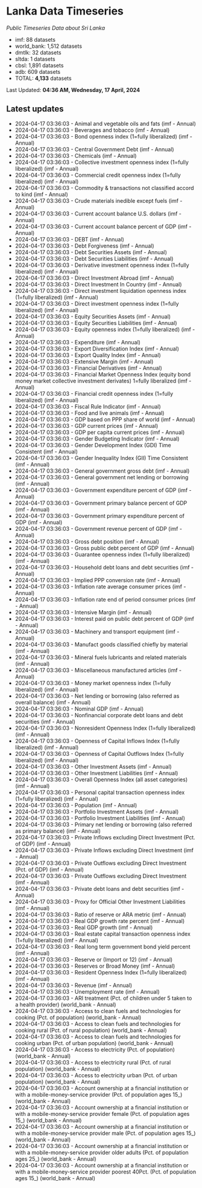 # Lanka Data Timeseries
*Public Timeseries Data about Sri Lanka*

* imf: 88 datasets
* world_bank: 1,512 datasets
* dmtlk: 32 datasets
* sltda: 1 datasets
* cbsl: 1,891 datasets
* adb: 609 datasets
* TOTAL: **4,133** datasets

Last Updated: **04:36 AM, Wednesday, 17 April, 2024**

## Latest updates

* 2024-04-17 03:36:03 - Animal and vegetable oils and fats (imf - Annual)
* 2024-04-17 03:36:03 - Beverages and tobacco (imf - Annual)
* 2024-04-17 03:36:03 - Bond openness index (1=fully liberalized) (imf - Annual)
* 2024-04-17 03:36:03 - Central Government Debt (imf - Annual)
* 2024-04-17 03:36:03 - Chemicals (imf - Annual)
* 2024-04-17 03:36:03 - Collective investment openness index (1=fully liberalized) (imf - Annual)
* 2024-04-17 03:36:03 - Commercial credit openness index (1=fully liberalized) (imf - Annual)
* 2024-04-17 03:36:03 - Commodity & transactions not classified accord to kind (imf - Annual)
* 2024-04-17 03:36:03 - Crude materials inedible except fuels (imf - Annual)
* 2024-04-17 03:36:03 - Current account balance U.S. dollars (imf - Annual)
* 2024-04-17 03:36:03 - Current account balance percent of GDP (imf - Annual)
* 2024-04-17 03:36:03 - DEBT (imf - Annual)
* 2024-04-17 03:36:03 - Debt Forgiveness (imf - Annual)
* 2024-04-17 03:36:03 - Debt Securities Assets (imf - Annual)
* 2024-04-17 03:36:03 - Debt Securities Liabilities (imf - Annual)
* 2024-04-17 03:36:03 - Derivative investment openness index (1=fully liberalized) (imf - Annual)
* 2024-04-17 03:36:03 - Direct Investment Abroad (imf - Annual)
* 2024-04-17 03:36:03 - Direct Investment In Country (imf - Annual)
* 2024-04-17 03:36:03 - Direct investment liquidation openness index (1=fully liberalized) (imf - Annual)
* 2024-04-17 03:36:03 - Direct investment openness index (1=fully liberalized) (imf - Annual)
* 2024-04-17 03:36:03 - Equity Securities Assets (imf - Annual)
* 2024-04-17 03:36:03 - Equity Securities Liabilities (imf - Annual)
* 2024-04-17 03:36:03 - Equity openness index (1=fully liberalized) (imf - Annual)
* 2024-04-17 03:36:03 - Expenditure (imf - Annual)
* 2024-04-17 03:36:03 - Export Diversification Index (imf - Annual)
* 2024-04-17 03:36:03 - Export Quality Index (imf - Annual)
* 2024-04-17 03:36:03 - Extensive Margin (imf - Annual)
* 2024-04-17 03:36:03 - Financial Derivatives (imf - Annual)
* 2024-04-17 03:36:03 - Financial Market Openness Index (equity bond money market collective investment derivates) 1=fully liberalized (imf - Annual)
* 2024-04-17 03:36:03 - Financial credit openness index (1=fully liberalized) (imf - Annual)
* 2024-04-17 03:36:03 - Fiscal Rule Indicator (imf - Annual)
* 2024-04-17 03:36:03 - Food and live animals (imf - Annual)
* 2024-04-17 03:36:03 - GDP based on PPP share of world (imf - Annual)
* 2024-04-17 03:36:03 - GDP current prices (imf - Annual)
* 2024-04-17 03:36:03 - GDP per capita current prices (imf - Annual)
* 2024-04-17 03:36:03 - Gender Budgeting Indicator (imf - Annual)
* 2024-04-17 03:36:03 - Gender Development Index (GDI) Time Consistent (imf - Annual)
* 2024-04-17 03:36:03 - Gender Inequality Index (GII) Time Consistent (imf - Annual)
* 2024-04-17 03:36:03 - General government gross debt (imf - Annual)
* 2024-04-17 03:36:03 - General government net lending or borrowing (imf - Annual)
* 2024-04-17 03:36:03 - Government expenditure percent of GDP (imf - Annual)
* 2024-04-17 03:36:03 - Government primary balance percent of GDP (imf - Annual)
* 2024-04-17 03:36:03 - Government primary expenditure percent of GDP (imf - Annual)
* 2024-04-17 03:36:03 - Government revenue percent of GDP (imf - Annual)
* 2024-04-17 03:36:03 - Gross debt position (imf - Annual)
* 2024-04-17 03:36:03 - Gross public debt percent of GDP (imf - Annual)
* 2024-04-17 03:36:03 - Guarantee openness index (1=fully liberalized) (imf - Annual)
* 2024-04-17 03:36:03 - Household debt loans and debt securities (imf - Annual)
* 2024-04-17 03:36:03 - Implied PPP conversion rate (imf - Annual)
* 2024-04-17 03:36:03 - Inflation rate average consumer prices (imf - Annual)
* 2024-04-17 03:36:03 - Inflation rate end of period consumer prices (imf - Annual)
* 2024-04-17 03:36:03 - Intensive Margin (imf - Annual)
* 2024-04-17 03:36:03 - Interest paid on public debt percent of GDP (imf - Annual)
* 2024-04-17 03:36:03 - Machinery and transport equipment (imf - Annual)
* 2024-04-17 03:36:03 - Manufact goods classified chiefly by material (imf - Annual)
* 2024-04-17 03:36:03 - Mineral fuels lubricants and related materials (imf - Annual)
* 2024-04-17 03:36:03 - Miscellaneous manufactured articles (imf - Annual)
* 2024-04-17 03:36:03 - Money market openness index (1=fully liberalized) (imf - Annual)
* 2024-04-17 03:36:03 - Net lending or borrowing (also referred as overall balance) (imf - Annual)
* 2024-04-17 03:36:03 - Nominal GDP (imf - Annual)
* 2024-04-17 03:36:03 - Nonfinancial corporate debt loans and debt securities (imf - Annual)
* 2024-04-17 03:36:03 - Nonresident Openness Index (1=fully liberalized) (imf - Annual)
* 2024-04-17 03:36:03 - Openness of Capital Inflows Index (1=fully liberalized) (imf - Annual)
* 2024-04-17 03:36:03 - Openness of Capital Outflows Index (1=fully liberalized) (imf - Annual)
* 2024-04-17 03:36:03 - Other Investment Assets (imf - Annual)
* 2024-04-17 03:36:03 - Other Investment Liabilities (imf - Annual)
* 2024-04-17 03:36:03 - Overall Openness Index (all asset categories) (imf - Annual)
* 2024-04-17 03:36:03 - Personal capital transaction openness index (1=fully liberalized) (imf - Annual)
* 2024-04-17 03:36:03 - Population (imf - Annual)
* 2024-04-17 03:36:03 - Portfolio Investment Assets (imf - Annual)
* 2024-04-17 03:36:03 - Portfolio Investment Liabilities (imf - Annual)
* 2024-04-17 03:36:03 - Primary net lending or borrowing (also referred as primary balance) (imf - Annual)
* 2024-04-17 03:36:03 - Private Inflows excluding Direct Investment (Pct. of GDP) (imf - Annual)
* 2024-04-17 03:36:03 - Private Inflows excluding Direct Investment (imf - Annual)
* 2024-04-17 03:36:03 - Private Outflows excluding Direct Investment (Pct. of GDP) (imf - Annual)
* 2024-04-17 03:36:03 - Private Outflows excluding Direct Investment (imf - Annual)
* 2024-04-17 03:36:03 - Private debt loans and debt securities (imf - Annual)
* 2024-04-17 03:36:03 - Proxy for Official Other Investment Liabilities (imf - Annual)
* 2024-04-17 03:36:03 - Ratio of reserve or ARA metric (imf - Annual)
* 2024-04-17 03:36:03 - Real GDP growth rate percent (imf - Annual)
* 2024-04-17 03:36:03 - Real GDP growth (imf - Annual)
* 2024-04-17 03:36:03 - Real estate capital transaction openness index (1=fully liberalized) (imf - Annual)
* 2024-04-17 03:36:03 - Real long term government bond yield percent (imf - Annual)
* 2024-04-17 03:36:03 - Reserve or (Import or 12) (imf - Annual)
* 2024-04-17 03:36:03 - Reserves or Broad Money (imf - Annual)
* 2024-04-17 03:36:03 - Resident Openness Index (1=fully liberalized) (imf - Annual)
* 2024-04-17 03:36:03 - Revenue (imf - Annual)
* 2024-04-17 03:36:03 - Unemployment rate (imf - Annual)
* 2024-04-17 03:36:03 - ARI treatment (Pct. of children under 5 taken to a health provider) (world_bank - Annual)
* 2024-04-17 03:36:03 - Access to clean fuels and technologies for cooking (Pct. of population) (world_bank - Annual)
* 2024-04-17 03:36:03 - Access to clean fuels and technologies for cooking rural (Pct. of rural population) (world_bank - Annual)
* 2024-04-17 03:36:03 - Access to clean fuels and technologies for cooking urban (Pct. of urban population) (world_bank - Annual)
* 2024-04-17 03:36:03 - Access to electricity (Pct. of population) (world_bank - Annual)
* 2024-04-17 03:36:03 - Access to electricity rural (Pct. of rural population) (world_bank - Annual)
* 2024-04-17 03:36:03 - Access to electricity urban (Pct. of urban population) (world_bank - Annual)
* 2024-04-17 03:36:03 - Account ownership at a financial institution or with a mobile-money-service provider (Pct. of population ages 15_) (world_bank - Annual)
* 2024-04-17 03:36:03 - Account ownership at a financial institution or with a mobile-money-service provider female (Pct. of population ages 15_) (world_bank - Annual)
* 2024-04-17 03:36:03 - Account ownership at a financial institution or with a mobile-money-service provider male (Pct. of population ages 15_) (world_bank - Annual)
* 2024-04-17 03:36:03 - Account ownership at a financial institution or with a mobile-money-service provider older adults (Pct. of population ages 25_) (world_bank - Annual)
* 2024-04-17 03:36:03 - Account ownership at a financial institution or with a mobile-money-service provider poorest 40Pct. (Pct. of population ages 15_) (world_bank - Annual)